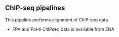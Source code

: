 ## ChIP-seq pipelines

This pipeline performs alignment of ChIP-seq data.

* FPA and Pol-II ChIPseq data is available from ENA 